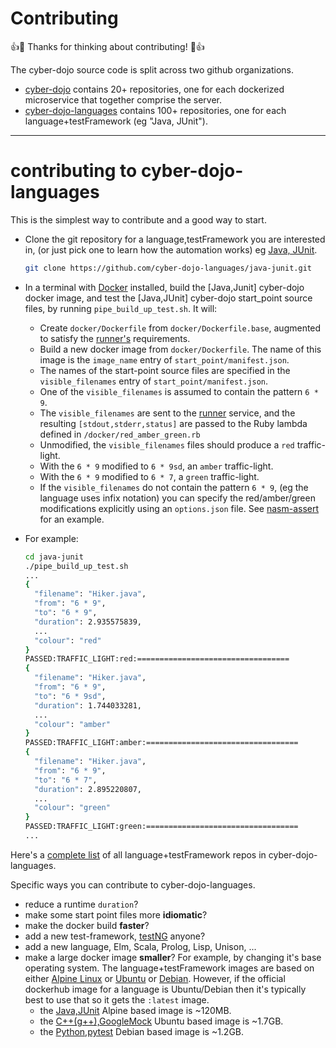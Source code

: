 
# Contributing

:+1::tada: Thanks for thinking about contributing! :tada::+1:

The cyber-dojo source code is split across two github organizations.
- [cyber-dojo](https://github.com/cyber-dojo) contains 20+ repositories, one for
each dockerized microservice that together comprise the server.
- [cyber-dojo-languages](https://github.com/cyber-dojo-languages) contains 100+
repositories, one for each language+testFramework (eg "Java, JUnit").

- - - -
# contributing to cyber-dojo-languages

This is the simplest way to contribute and a good way to start.
- Clone the git repository for a language,testFramework you are interested in,
  (or just pick one to learn how the automation works) eg
[Java, JUnit](https://github.com/cyber-dojo-languages/java-junit).
  ```bash
  git clone https://github.com/cyber-dojo-languages/java-junit.git
  ```
- In a terminal with [Docker](https://docs.docker.com/install/) installed, build
  the [Java,Junit] cyber-dojo docker image,
  and test the [Java,JUnit] cyber-dojo start_point source files, by
  running `pipe_build_up_test.sh`. It will:
  - Create `docker/Dockerfile` from `docker/Dockerfile.base`, augmented to
    satisfy the [runner's](https://github.com/cyber-dojo/runner) requirements.
  - Build a new docker image from `docker/Dockerfile`. The name of this
    image is the `image_name` entry of `start_point/manifest.json`.
  - The names of the start-point source files are specified in
    the `visible_filenames` entry of `start_point/manifest.json`.
  - One of the `visible_filenames` is assumed to contain the pattern `6 * 9`.
  - The `visible_filenames` are sent to the
    [runner](https://github.com/cyber-dojo/runner) service, and the resulting `[stdout,stderr,status]` are passed to the Ruby lambda defined
    in `/docker/red_amber_green.rb`
  - Unmodified, the `visible_filenames` files should produce a `red` traffic-light.
  - With the `6 * 9` modified to `6 * 9sd`, an `amber` traffic-light.
  - With the `6 * 9` modified to `6 * 7`, a `green` traffic-light.
  - If the `visible_filenames` do not contain the pattern `6 * 9`,
    (eg the language uses infix notation) you can specify the red/amber/green
    modifications explicitly using an `options.json` file. See
    [nasm-assert](https://github.com/cyber-dojo-languages/nasm-assert/blob/master/start_point/options.json) for an example.

- For example:    
  ```bash
  cd java-junit
  ./pipe_build_up_test.sh
  ...
  {
    "filename": "Hiker.java",
    "from": "6 * 9",
    "to": "6 * 9",
    "duration": 2.935575839,
    ...
    "colour": "red"
  }
  PASSED:TRAFFIC_LIGHT:red:==================================
  {
    "filename": "Hiker.java",
    "from": "6 * 9",
    "to": "6 * 9sd",
    "duration": 1.744033281,
    ...
    "colour": "amber"    
  }
  PASSED:TRAFFIC_LIGHT:amber:==================================
  {
    "filename": "Hiker.java",
    "from": "6 * 9",
    "to": "6 * 7",
    "duration": 2.895220807,
    ...
    "colour": "green"    
  }
  PASSED:TRAFFIC_LIGHT:green:==================================
  ...
  ```


Here's a [complete list](https://github.com/cyber-dojo/languages-start-points/blob/master/start-points/all)
of all language+testFramework repos in cyber-dojo-languages.

Specific ways you can contribute to cyber-dojo-languages.

- reduce a runtime `duration`?
- make some start point files more **idiomatic**?
- make the docker build **faster**?
- add a new test-framework, [testNG](https://testng.org/doc/index.html) anyone?
- add a new language, Elm, Scala, Prolog, Lisp, Unison, ...
- make a large docker image **smaller**?
For example, by changing it's base operating system.
The language+testFramework images are based on either
[Alpine Linux](https://alpinelinux.org/) or
[Ubuntu](https://www.ubuntu.com/) or
[Debian](https://www.debian.org/).
However, if the official dockerhub image for a language is Ubuntu/Debian
then it's typically best to use that so it gets the `:latest` image.
  - the [Java,JUnit](https://github.com/cyber-dojo-languages/java-junit) Alpine based image is ~120MB.
  - the [C++(g++),GoogleMock](https://github.com/cyber-dojo-languages/gplusplus-googlemock) Ubuntu based image is ~1.7GB.
  - the [Python,pytest](https://github.com/cyber-dojo-languages/python-pytest) Debian based image is ~1.2GB.
